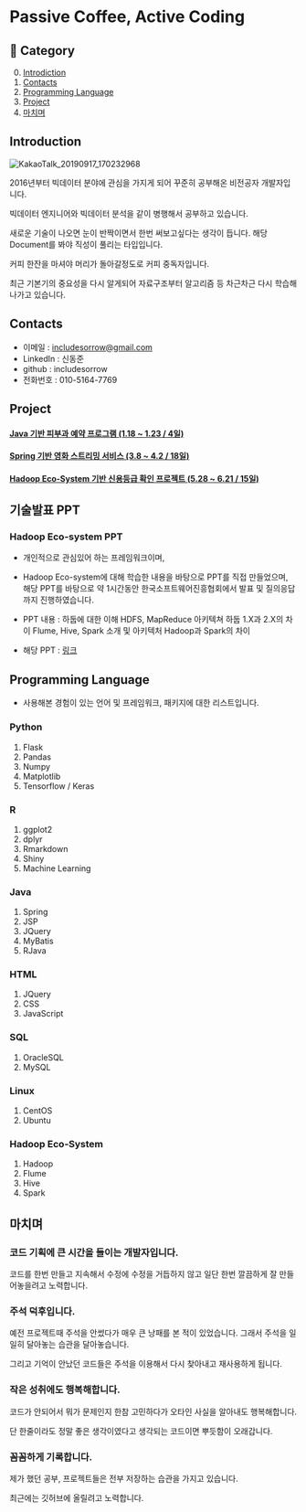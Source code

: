 # Passive Coffee, Active Coding


## :book: Category
0. [Introdiction](#Introduction)
1. [Contacts](#Contacts)
2. [Programming Language](#Programming-Language)
3. [Project](#Project)
4. [마치며](#마치며)
## Introduction


![KakaoTalk_20190917_170232968](https://user-images.githubusercontent.com/35910177/65023070-13e5ca00-d96d-11e9-81e5-cedfca3925dd.jpg)


2016년부터 빅데이터 분야에 관심을 가지게 되어 꾸준히 공부해온 비전공자 개발자입니다.

빅데이터 엔지니어와 빅데이터 분석을 같이 병행해서 공부하고 있습니다.

새로운 기술이 나오면 눈이 반짝이면서 한번 써보고싶다는 생각이 듭니다. 해당 Document를 봐야 직성이 풀리는 타입입니다.

커피 한잔을 마셔야 머리가 돌아갈정도로 커피 중독자입니다.

최근 기본기의 중요성을 다시 알게되어 자료구조부터 알고리즘 등 차근차근 다시 학습해 나가고 있습니다. 


## Contacts
- 이메일 : includesorrow@gmail.com
- LinkedIn : 신동준
- github : includesorrow
- 전화번호 : 010-5164-7769



## Project

#### [Java 기반 피부과 예약 프로그램 (1.18 ~ 1.23 / 4일)](https://github.com/includesorrow/Java_SemiProject_Hospital)

#### [Spring 기반 영화 스트리밍 서비스 (3.8 ~ 4.2 / 18일)](https://github.com/includesorrow/WAFLIX)

#### [Hadoop Eco-System 기반 신용등급 확인 프로젝트 (5.28 ~ 6.21 / 15일)](https://github.com/includesorrow/Credit_Rating_Analysis_Project)

## 기술발표 PPT

### Hadoop Eco-system PPT

- 개인적으로 관심있어 하는 프레임워크이며, 

- Hadoop Eco-system에 대해 학습한 내용을 바탕으로 PPT를 직접 만들었으며, 해당 PPT를 바탕으로 약 1시간동안 한국소프트웨어진흥협회에서 발표 및 질의응답까지 진행하였습니다. 

- PPT 내용 :
  하둡에 대한 이해
  HDFS, MapReduce 아키텍쳐
  하둡 1.X과 2.X의 차이
  Flume, Hive, Spark 소개 및 아키텍처
  Hadoop과 Spark의 차이
  
- 해당 PPT : [링크](https://github.com/includesorrow/Credit_Rating_Analysis_Project/files/3728951/%2B.Flume%2BHive%2BSpark._.pptx)


## Programming Language
- 사용해본 경험이 있는 언어 및 프레임워크, 패키지에 대한 리스트입니다.

### Python
  1. Flask
  2. Pandas
  3. Numpy
  4. Matplotlib
  5. Tensorflow / Keras
  
### R
  1. ggplot2
  2. dplyr
  3. Rmarkdown
  4. Shiny
  5. Machine Learning

### Java
  1. Spring
  2. JSP
  3. JQuery
  4. MyBatis
  5. RJava
  
### HTML
  1. JQuery
  2. CSS
  3. JavaScript

### SQL
  1. OracleSQL
  2. MySQL

### Linux
  1. CentOS
  2. Ubuntu
 
### Hadoop Eco-System
  1. Hadoop
  2. Flume
  3. Hive
  4. Spark



## 마치며

### 코드 기획에 큰 시간을 들이는 개발자입니다.

코드를 한번 만들고 지속해서 수정에 수정을 거듭하지 않고 일단 한번 깔끔하게 잘 만들어놓을려고 노력합니다.

### 주석 덕후입니다.

예전 프로젝트때 주석을 안썼다가 매우 큰 낭패를 본 적이 있었습니다. 그래서 주석을 일일히 달아놓는 습관을 달아놓습니다. 

그리고 기억이 안났던 코드들은 주석을 이용해서 다시 찾아내고 재사용하게 됩니다.

### 작은 성취에도 행복해합니다.

코드가 안되어서 뭐가 문제인지 한참 고민하다가 오타인 사실을 알아내도 행복해합니다.

단 한줄이라도 정말 좋은 생각이였다고 생각되는 코드이면 뿌듯함이 오래갑니다. 

### 꼼꼼하게 기록합니다.

제가 했던 공부, 프로젝트들은 전부 저장하는 습관을 가지고 있습니다.

최근에는 깃허브에 올릴려고 노력합니다.





